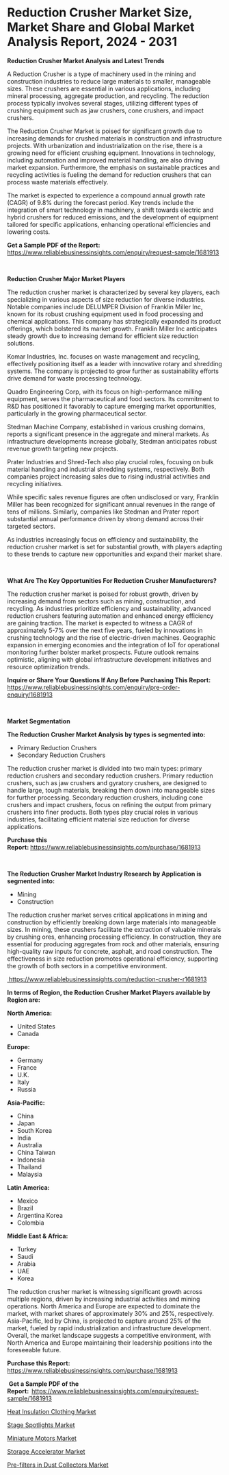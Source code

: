 <p><h1>Reduction Crusher Market Size, Market Share and Global Market Analysis Report, 2024 - 2031</h1></p><p><strong>Reduction Crusher Market Analysis and Latest Trends</strong></p>
<p><p>A Reduction Crusher is a type of machinery used in the mining and construction industries to reduce large materials to smaller, manageable sizes. These crushers are essential in various applications, including mineral processing, aggregate production, and recycling. The reduction process typically involves several stages, utilizing different types of crushing equipment such as jaw crushers, cone crushers, and impact crushers.</p><p>The Reduction Crusher Market is poised for significant growth due to increasing demands for crushed materials in construction and infrastructure projects. With urbanization and industrialization on the rise, there is a growing need for efficient crushing equipment. Innovations in technology, including automation and improved material handling, are also driving market expansion. Furthermore, the emphasis on sustainable practices and recycling activities is fueling the demand for reduction crushers that can process waste materials effectively.</p><p>The market is expected to experience a compound annual growth rate (CAGR) of 9.8% during the forecast period. Key trends include the integration of smart technology in machinery, a shift towards electric and hybrid crushers for reduced emissions, and the development of equipment tailored for specific applications, enhancing operational efficiencies and lowering costs.</p></p>
<p><strong>Get a Sample PDF of the Report:&nbsp;</strong> <a href="https://www.reliablebusinessinsights.com/enquiry/request-sample/1681913?utm_campaign=41&utm_medium=2&utm_source=Github&utm_content=ia&utm_term=01102024&utm_id=reduction-crusher">https://www.reliablebusinessinsights.com/enquiry/request-sample/1681913</a></p>
<p>&nbsp;</p>
<p><strong>Reduction Crusher Major Market Players</strong></p>
<p><p>The reduction crusher market is characterized by several key players, each specializing in various aspects of size reduction for diverse industries. Notable companies include DELUMPER Division of Franklin Miller Inc, known for its robust crushing equipment used in food processing and chemical applications. This company has strategically expanded its product offerings, which bolstered its market growth. Franklin Miller Inc anticipates steady growth due to increasing demand for efficient size reduction solutions.</p><p>Komar Industries, Inc. focuses on waste management and recycling, effectively positioning itself as a leader with innovative rotary and shredding systems. The company is projected to grow further as sustainability efforts drive demand for waste processing technology.</p><p>Quadro Engineering Corp, with its focus on high-performance milling equipment, serves the pharmaceutical and food sectors. Its commitment to R&D has positioned it favorably to capture emerging market opportunities, particularly in the growing pharmaceutical sector.</p><p>Stedman Machine Company, established in various crushing domains, reports a significant presence in the aggregate and mineral markets. As infrastructure developments increase globally, Stedman anticipates robust revenue growth targeting new projects.</p><p>Prater Industries and Shred-Tech also play crucial roles, focusing on bulk material handling and industrial shredding systems, respectively. Both companies project increasing sales due to rising industrial activities and recycling initiatives.</p><p>While specific sales revenue figures are often undisclosed or vary, Franklin Miller has been recognized for significant annual revenues in the range of tens of millions. Similarly, companies like Stedman and Prater report substantial annual performance driven by strong demand across their targeted sectors.</p><p>As industries increasingly focus on efficiency and sustainability, the reduction crusher market is set for substantial growth, with players adapting to these trends to capture new opportunities and expand their market share.</p></p>
<p>&nbsp;</p>
<p><strong>What Are The Key Opportunities For Reduction Crusher Manufacturers?</strong></p>
<p><p>The reduction crusher market is poised for robust growth, driven by increasing demand from sectors such as mining, construction, and recycling. As industries prioritize efficiency and sustainability, advanced reduction crushers featuring automation and enhanced energy efficiency are gaining traction. The market is expected to witness a CAGR of approximately 5-7% over the next five years, fueled by innovations in crushing technology and the rise of electric-driven machines. Geographic expansion in emerging economies and the integration of IoT for operational monitoring further bolster market prospects. Future outlook remains optimistic, aligning with global infrastructure development initiatives and resource optimization trends.</p></p>
<p><strong>Inquire or Share Your Questions If Any Before Purchasing This Report:</strong> <a href="https://www.reliablebusinessinsights.com/enquiry/pre-order-enquiry/1681913?utm_campaign=41&utm_medium=2&utm_source=Github&utm_content=ia&utm_term=01102024&utm_id=reduction-crusher">https://www.reliablebusinessinsights.com/enquiry/pre-order-enquiry/1681913</a></p>
<p>&nbsp;</p>
<p><strong>Market Segmentation</strong></p>
<p><strong>The Reduction Crusher Market Analysis by types is segmented into:</strong></p>
<p><ul><li>Primary Reduction Crushers</li><li>Secondary Reduction Crushers</li></ul></p>
<p><p>The reduction crusher market is divided into two main types: primary reduction crushers and secondary reduction crushers. Primary reduction crushers, such as jaw crushers and gyratory crushers, are designed to handle large, tough materials, breaking them down into manageable sizes for further processing. Secondary reduction crushers, including cone crushers and impact crushers, focus on refining the output from primary crushers into finer products. Both types play crucial roles in various industries, facilitating efficient material size reduction for diverse applications.</p></p>
<p><strong>Purchase this Report:&nbsp;</strong><a href="https://www.reliablebusinessinsights.com/purchase/1681913?utm_campaign=41&utm_medium=2&utm_source=Github&utm_content=ia&utm_term=01102024&utm_id=reduction-crusher">https://www.reliablebusinessinsights.com/purchase/1681913</a></p>
<p>&nbsp;</p>
<p><strong>The Reduction Crusher Market Industry Research by Application is segmented into:</strong></p>
<p><ul><li>Mining</li><li>Construction</li></ul></p>
<p><p>The reduction crusher market serves critical applications in mining and construction by efficiently breaking down large materials into manageable sizes. In mining, these crushers facilitate the extraction of valuable minerals by crushing ores, enhancing processing efficiency. In construction, they are essential for producing aggregates from rock and other materials, ensuring high-quality raw inputs for concrete, asphalt, and road construction. The effectiveness in size reduction promotes operational efficiency, supporting the growth of both sectors in a competitive environment.</p></p>
<p><a href="https://www.reliablebusinessinsights.com/reduction-crusher-r1681913?utm_campaign=41&utm_medium=2&utm_source=Github&utm_content=ia&utm_term=01102024&utm_id=reduction-crusher">&nbsp;https://www.reliablebusinessinsights.com/reduction-crusher-r1681913</a></p>
<p><strong>In terms of Region, the Reduction Crusher Market Players available by Region are:</strong></p>
<p>
    <p> <strong> North America: </strong>
        <ul>
            <li>United States</li>
            <li>Canada</li>
        </ul>
        </p> 
    <p> <strong> Europe: </strong>
        <ul>
            <li>Germany</li>
            <li>France</li>
            <li>U.K.</li>
            <li>Italy</li>
            <li>Russia</li>
        </ul>
        </p> 
    <p> <strong> Asia-Pacific: </strong>
        <ul>
            <li>China</li>
            <li>Japan</li>
            <li>South Korea</li>
            <li>India</li>
            <li>Australia</li>
            <li>China Taiwan</li>
            <li>Indonesia</li>
            <li>Thailand</li>
            <li>Malaysia</li>
        </ul>
        </p> 
    <p> <strong> Latin America: </strong>
        <ul>
            <li>Mexico</li>
            <li>Brazil</li>
            <li>Argentina Korea</li>
            <li>Colombia</li>
        </ul>
        </p> 
    <p> <strong> Middle East & Africa: </strong>
        <ul>
            <li>Turkey</li>
            <li>Saudi</li>
            <li>Arabia</li>
            <li>UAE</li>
            <li>Korea</li>
        </ul>
    </p>
    </p>
<p><p>The reduction crusher market is witnessing significant growth across multiple regions, driven by increasing industrial activities and mining operations. North America and Europe are expected to dominate the market, with market shares of approximately 30% and 25%, respectively. Asia-Pacific, led by China, is projected to capture around 25% of the market, fueled by rapid industrialization and infrastructure development. Overall, the market landscape suggests a competitive environment, with North America and Europe maintaining their leadership positions into the foreseeable future.</p></p>
<p><strong>Purchase this Report: </strong><a href="https://www.reliablebusinessinsights.com/purchase/1681913?utm_campaign=41&utm_medium=2&utm_source=Github&utm_content=ia&utm_term=01102024&utm_id=reduction-crusher">https://www.reliablebusinessinsights.com/purchase/1681913</a></p>
<p>&nbsp;<strong>Get a Sample PDF of the Report:&nbsp;&nbsp;</strong><a href="https://www.reliablebusinessinsights.com/enquiry/request-sample/1681913?utm_campaign=41&utm_medium=2&utm_source=Github&utm_content=ia&utm_term=01102024&utm_id=reduction-crusher">https://www.reliablebusinessinsights.com/enquiry/request-sample/1681913</a></p>
<p><strong></strong></p>
<p><p><a href="https://github.com/CarolynWatkins697/Market-Research-Report-List-1/blob/main/heat-insulation-clothing-market.md?utm_campaign=41&utm_medium=2&utm_source=Github&utm_content=ia&utm_term=01102024&utm_id=reduction-crusher">Heat Insulation Clothing Market</a></p><p><a href="https://issuu.com/reportprime-2/docs/stage-spotlights-market-size-2030.p_639dc0d76ebe7b?utm_campaign=41&utm_medium=2&utm_source=Github&utm_content=ia&utm_term=01102024&utm_id=reduction-crusher">Stage Spotlights Market</a></p><p><a href="https://www.linkedin.com/pulse/global-miniature-motors-market-trends-innovations-forward-looking-z349f?utm_campaign=41&utm_medium=2&utm_source=Github&utm_content=ia&utm_term=01102024&utm_id=reduction-crusher">Miniature Motors Market</a></p><p><a href="https://www.linkedin.com/pulse/global-storage-accelerator-industry-analysis-share-growth-vtysf?utm_campaign=41&utm_medium=2&utm_source=Github&utm_content=ia&utm_term=01102024&utm_id=reduction-crusher">Storage Accelerator Market</a></p><p><a href="https://github.com/lambertr3e8v/Market-Research-Report-List-1/blob/main/pre-filters-in-dust-collectors-market.md?utm_campaign=41&utm_medium=2&utm_source=Github&utm_content=ia&utm_term=01102024&utm_id=reduction-crusher">Pre-filters in Dust Collectors Market</a></p></p>